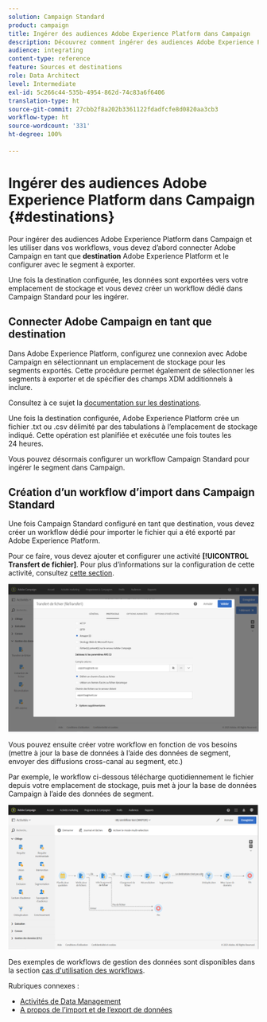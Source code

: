 ```yaml
---
solution: Campaign Standard
product: campaign
title: Ingérer des audiences Adobe Experience Platform dans Campaign
description: Découvrez comment ingérer des audiences Adobe Experience Platform dans Campaign Standard.
audience: integrating
content-type: reference
feature: Sources et destinations
role: Data Architect
level: Intermediate
exl-id: 5c266c44-535b-4954-862d-74c83a6f6406
translation-type: ht
source-git-commit: 27cbb2f8a202b3361122fdadfcfe8d0820aa3cb3
workflow-type: ht
source-wordcount: '331'
ht-degree: 100%

---
```


# Ingérer des audiences Adobe Experience Platform dans Campaign {#destinations}

Pour ingérer des audiences Adobe Experience Platform dans Campaign et les utiliser dans vos workflows, vous devez d’abord connecter Adobe Campaign en tant que **destination** Adobe Experience Platform et le configurer avec le segment à exporter.

Une fois la destination configurée, les données sont exportées vers votre emplacement de stockage et vous devez créer un workflow dédié dans Campaign Standard pour les ingérer.

## Connecter Adobe Campaign en tant que destination

Dans Adobe Experience Platform, configurez une connexion avec Adobe Campaign en sélectionnant un emplacement de stockage pour les segments exportés. Cette procédure permet également de sélectionner les segments à exporter et de spécifier des champs XDM additionnels à inclure.

Consultez à ce sujet la [documentation sur les destinations](https://experienceleague.adobe.com/docs/experience-platform/destinations/catalog/email-marketing/adobe-campaign.html?lang=fr).

Une fois la destination configurée, Adobe Experience Platform crée un fichier .txt ou .csv délimité par des tabulations à l’emplacement de stockage indiqué. Cette opération est planifiée et exécutée une fois toutes les 24 heures.

Vous pouvez désormais configurer un workflow Campaign Standard pour ingérer le segment dans Campaign.

## Création d’un workflow d’import dans Campaign Standard

Une fois Campaign Standard configuré en tant que destination, vous devez créer un workflow dédié pour importer le fichier qui a été exporté par Adobe Experience Platform.

Pour ce faire, vous devez ajouter et configurer une activité **[!UICONTROL Transfert de fichier]**. Pour plus d’informations sur la configuration de cette activité, consultez [cette section](../../automating/using/transfer-file.md).

![](assets/rtcdp-transfer-file.png)

Vous pouvez ensuite créer votre workflow en fonction de vos besoins (mettre à jour la base de données à l’aide des données de segment, envoyer des diffusions cross-canal au segment, etc.)

Par exemple, le workflow ci-dessous télécharge quotidiennement le fichier depuis votre emplacement de stockage, puis met à jour la base de données Campaign à l’aide des données de segment.

![](assets/rtcdp-workflow.png)

Des exemples de workflows de gestion des données sont disponibles dans la section [cas d&#39;utilisation des workflows](../../automating/using/about-workflow-use-cases.md#management).

Rubriques connexes :

* [Activités de Data Management](../../automating/using/about-data-management-activities.md)
* [A propos de l’import et de l’export de données](../../automating/using/about-data-import-and-export.md)
